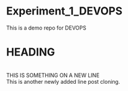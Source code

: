 # Experiment_1_DEVOPS
This is a demo repo for DEVOPS
<h1>HEADING</h1>
<br>
THIS IS SOMETHING ON A NEW LINE
<br>
This is another newly added line post cloning.
